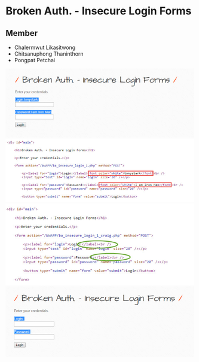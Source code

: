 # Broken Auth. - Insecure Login Forms

## Member
  - Chalermwut Likasitwong
  - Chitsanuphong Thaninthorn
  - Pongpat Petchai

![Mypic](bWAPP/1.jpg)
![Mypic](bWAPP/2.jpg)
![Mypic](bWAPP/4.jpg)
![Mypic](bWAPP/3.jpg)


